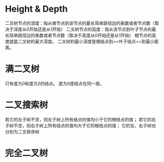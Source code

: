 # Height & Depth
二叉树节点的深度：指从根节点到该节点的最长简单路径边的条数或者节点数（取决于深度从0开始还是从1开始）
二叉树节点的高度：指从该节点到叶子节点的最长简单路径边的条数或者节点数（取决于高度从0开始还是从1开始）
根节点的高度就是二叉树的最大深度。
二叉树的最小深度是根结点到==叶子结点==到最小距离。
# 满二叉树
只有度为0和度为2的结点。
度为0度结点在同一层。
# 二叉搜索树
若它的左子树不空，则左子树上所有结点的值均小于它的根结点的值；
若它的右子树不空，则右子树上所有结点的值均大于它的根结点的值；
它的左、右子树也分别为二叉排序树
# 完全二叉树
